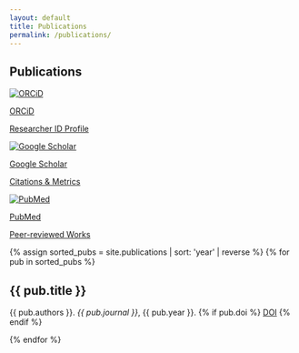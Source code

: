 ```yaml
---
layout: default
title: Publications
permalink: /publications/
---
```


<section class="pt-32 pb-16 px-8 md:px-16 bg-white">
  <h1 class="text-4xl font-bold mb-6">Publications</h1>

 <!-- Profile ID Cards -->
<div class="grid sm:grid-cols-3 gap-6 my-12 text-sm">
  <!-- ORCiD -->
  <a href="https://orcid.org/0000-0002-7499-5122" target="_blank" rel="noopener"
     class="group bg-white p-5 rounded-2xl border border-gray-200 hover:border-blue-500 shadow-sm hover:shadow-lg transition-all duration-300 flex items-center space-x-4">
    <div class="p-3 bg-green-50 rounded-full group-hover:bg-green-100">
      <img src="{{ '/assets/logos/orcid.svg' | relative_url }}" alt="ORCiD" class="w-6 h-6">
    </div>
    <div>
      <p class="text-gray-900 font-semibold">ORCiD</p>
      <p class="text-gray-500 text-xs">Researcher ID Profile</p>
    </div>
  </a>

  <!-- Google Scholar -->
  <a href="https://scholar.google.com/citations?user=oEKx5dUAAAAJ&hl" target="_blank" rel="noopener"
     class="group bg-white p-5 rounded-2xl border border-gray-200 hover:border-blue-500 shadow-sm hover:shadow-lg transition-all duration-300 flex items-center space-x-4">
    <div class="p-3 bg-blue-50 rounded-full group-hover:bg-blue-100">
      <img src="{{ '/assets/logos/google-scholar-logo.svg' | relative_url }}" alt="Google Scholar" class="w-6 h-6">
    </div>
    <div>
      <p class="text-gray-900 font-semibold">Google Scholar</p>
      <p class="text-gray-500 text-xs">Citations & Metrics</p>
    </div>
  </a>

  <!-- PubMed -->
  <a href="https://pubmed.ncbi.nlm.nih.gov/?term=Akshay+Pujari" target="_blank" rel="noopener"
     class="group bg-white p-5 rounded-2xl border border-gray-200 hover:border-blue-500 shadow-sm hover:shadow-lg transition-all duration-300 flex items-center space-x-4">
    <div class="p-3 bg-indigo-50 rounded-full group-hover:bg-indigo-100">
      <img src="{{ '/assets/logos/pubmed-logo.svg' | relative_url }}" alt="PubMed" class="w-6 h-6">
    </div>
    <div>
      <p class="text-gray-900 font-semibold">PubMed</p>
      <p class="text-gray-500 text-xs">Peer-reviewed Works</p>
    </div>
  </a>
</div>

  <!-- Publications List -->
  <div class="space-y-10">
    {% assign sorted_pubs = site.publications | sort: 'year' | reverse %}
    {% for pub in sorted_pubs %}
      <div class="border-l-4 border-blue-600 pl-6">
        <h2 class="text-xl font-semibold">{{ pub.title }}</h2>
        <p class="text-gray-700">
          {{ pub.authors }}.
          <em>{{ pub.journal }}</em>,
          {{ pub.year }}.
          {% if pub.doi %}
            <a href="{{ pub.doi }}" class="text-blue-600 hover:underline" target="_blank">DOI</a>
          {% endif %}
        </p>
      </div>
    {% endfor %}
  </div>
</section>